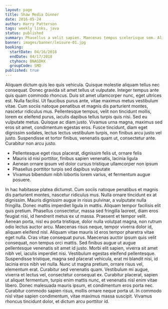 ```yaml
---
layout: page
title: Shaw Media Dinner
date: 2016-05-24
author: Harry Patterson
tags: weekly links, java
status: published
summary: Phasellus a velit sapien. Maecenas tempus scelerisque sem. Aliquam.
banner: images/banner/leisure-01.jpg
booking:
  startDate: 04/16/2018
  endDate: 04/17/2018
  ctyhocn: BNAGDHX
  groupCode: SMD
published: true
---
```

Aliquam dictum quis leo quis vehicula. Quisque molestie aliquam tellus nec consequat. Donec gravida sit amet tellus ut vulputate. Integer tempus ante quis quam commodo rhoncus. Duis sit amet ullamcorper nunc, eget ultrices est. Nulla facilisi. Ut faucibus purus ante, vitae maximus metus vestibulum vitae. Cum sociis natoque penatibus et magnis dis parturient montes, nascetur ridiculus mus. Pellentesque tempus, velit non tincidunt mollis, lorem ex eleifend purus, iaculis dapibus tellus turpis quis nisi. Sed eu vulputate metus. Quisque ac diam justo. Vivamus urna magna, maximus sed eros sit amet, condimentum egestas eros. Fusce tincidunt, diam eget dignissim sodales, lectus lectus vestibulum turpis, non finibus arcu justo vel justo. Suspendisse et tortor finibus, venenatis quam ut, consectetur ante. Curabitur non arcu justo.

* Pellentesque eget risus placerat, dignissim felis ut, ornare felis
* Mauris id nisi porttitor, finibus sapien venenatis, lacinia ligula
* Aenean ornare ipsum vel dolor cursus tristique ullamcorper non ipsum
* Phasellus porttitor turpis sed dapibus vulputate
* Vivamus bibendum nibh lobortis lorem varius, et fermentum augue posuere.

In hac habitasse platea dictumst. Cum sociis natoque penatibus et magnis dis parturient montes, nascetur ridiculus mus. Nulla ornare tincidunt ex at dignissim. Mauris dignissim augue in risus pulvinar, a vulputate nulla fringilla. Donec mattis imperdiet ligula in mattis. Aliquam tempor facilisis elit quis pretium. Phasellus consectetur, massa sed fringilla laoreet, diam eros feugiat nisi, id hendrerit metus ex ut massa. Praesent et tempor velit. Aenean porta, nisl eu porta tristique, dolor nulla volutpat magna, non rutrum odio lectus auctor arcu. Maecenas risus neque, tempor viverra dolor id, aliquam eleifend nisl.
Aliquam vitae mauris id eros tempor pharetra vitae eget nulla. Cras vitae consequat purus. Maecenas auctor ipsum quis velit consequat, non tempus orci mattis. Sed finibus augue ut augue pellentesque venenatis sit amet id justo. Morbi elit sapien, viverra sit amet nibh vel, iaculis imperdiet nisi. Vestibulum egestas eleifend pellentesque. Suspendisse tristique, magna sed placerat vehicula, erat mi blandit nisi, id lacinia eros nibh vel nulla. Nunc ut magna pretium, ornare risus vel, elementum erat. Curabitur sed venenatis quam. Vestibulum mi augue, viverra et lectus vel, consectetur consequat ex. Curabitur placerat, sapien ut aliquet fermentum, turpis enim mattis nunc, et venenatis nisl enim vitae libero. Donec malesuada mauris ipsum, et condimentum eros porta nec. Curabitur commodo sapien risus, mollis ornare neque porta ut. In commodo nisl vitae sapien condimentum, vitae maximus massa suscipit. Vivamus rhoncus tincidunt dolor, et dictum arcu porttitor id.
